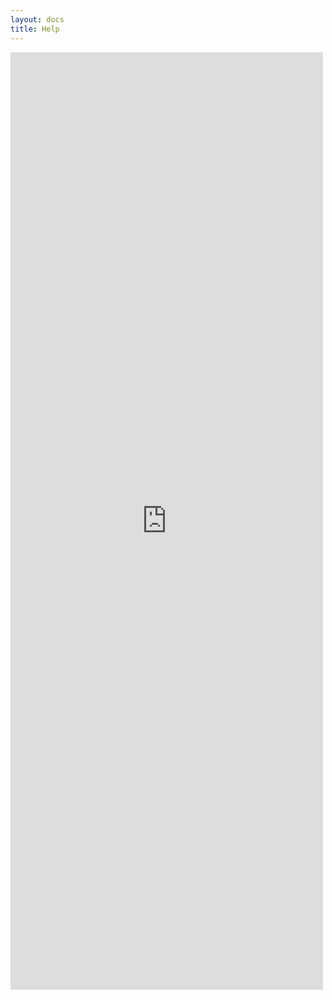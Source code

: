 ```yaml
---
layout: docs
title: Help
---
```

<iframe src='https://outlook.office365.com/owa/calendar/GarageHiveSupport@garagehive.co.uk/bookings/' width='500' height='1500' scrolling="no" style='border:0'></iframe>

<script id="pingpilot" src="https://widget.pingpilot.com/widget-button.js" data-signal="ghsupport" async></script>